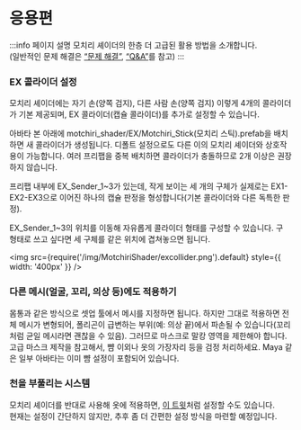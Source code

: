 
# 응용편

:::info 페이지 설명
모치리 셰이더의 한층 더 고급된 활용 방법을 소개합니다.  
(일반적인 문제 해결은 [“문제 해결”](https://wataame89.github.io/documents-wataameya/motchiriShader/howtouse/addition), [“Q&A”](https://wataame89.github.io/documents-wataameya/motchiriShader/qa)를 참고)
:::

### EX 콜라이더 설정

모치리 셰이더에는 자기 손(양쪽 검지), 다른 사람 손(양쪽 검지) 이렇게 4개의 콜라이더가 기본 제공되며, EX 콜라이더(캡슐 콜라이더)를 추가로 설정할 수 있습니다.

아바타 본 아래에 motchiri_shader/EX/Motchiri_Stick(모치리 스틱).prefab을 배치하면 새 콜라이더가 생성됩니다. 디폴트 설정으로도 다른 이의 모치리 셰이더와 상호작용이 가능합니다. 여러 프리팹을 중복 배치하면 콜라이더가 충돌하므로 2개 이상은 권장하지 않습니다.

프리팹 내부에 EX_Sender_1~3가 있는데, 작게 보이는 세 개의 구체가 실제로는 EX1-EX2-EX3으로 이어진 하나의 캡슐 판정을 형성합니다(기본 콜라이더와 다른 독특한 판정).

EX_Sender_1~3의 위치를 이동해 자유롭게 콜라이더 형태를 구성할 수 있습니다. 구 형태로 쓰고 싶다면 세 구체를 같은 위치에 겹쳐놓으면 됩니다.

<img
src={require('/img/MotchiriShader/excollider.png').default}
style={{ width: '400px' }}
/>

### 다른 메시(얼굴, 꼬리, 의상 등)에도 적용하기

몸통과 같은 방식으로 셋업 툴에서 메시를 지정하면 됩니다. 하지만 그대로 적용하면 전체 메시가 변형되어, 폴리곤이 급변하는 부위(예: 의상 끝)에서 파손될 수 있습니다(꼬리처럼 균일 메시라면 괜찮을 수 있음). 그러므로 마스크로 말캉 영역을 제한해야 합니다. 고급 마스크 제작을 참고해서, 뺨 이외나 옷의 가장자리 등을 검정 처리하세요. Maya 같은 일부 아바타는 이미 뺨 설정이 포함되어 있습니다.

### 천을 부풀리는 시스템

모치리 셰이더를 반대로 사용해 옷에 적용하면, [이 트윗](https://x.com/kuukuukon/status/1814951825608785997)처럼 설정할 수도 있습니다.  
현재는 설정이 간단하지 않지만, 추후 좀 더 간편한 설정 방식을 마련할 예정입니다.

